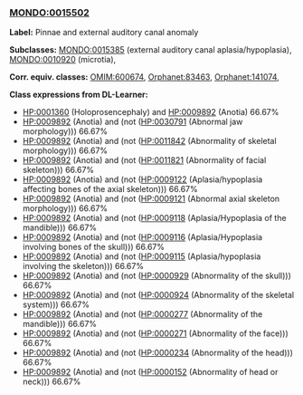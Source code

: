 
### [MONDO:0015502](http://purl.obolibrary.org/obo/MONDO_0015502)
**Label:** Pinnae and external auditory canal anomaly

**Subclasses:** [MONDO:0015385](http://purl.obolibrary.org/obo/MONDO_0015385) (external auditory canal aplasia/hypoplasia), [MONDO:0010920](http://purl.obolibrary.org/obo/MONDO_0010920) (microtia), 

**Corr. equiv. classes:** [OMIM:600674](http://purl.obolibrary.org/obo/OMIM_600674), [Orphanet:83463](http://www.orpha.net/ORDO/Orphanet_83463), [Orphanet:141074](http://www.orpha.net/ORDO/Orphanet_141074), 

**Class expressions from DL-Learner:**

- [HP:0001360](http://purl.obolibrary.org/obo/HP_0001360) (Holoprosencephaly) and [HP:0009892](http://purl.obolibrary.org/obo/HP_0009892) (Anotia) 66.67%
- [HP:0009892](http://purl.obolibrary.org/obo/HP_0009892) (Anotia) and (not ([HP:0030791](http://purl.obolibrary.org/obo/HP_0030791) (Abnormal jaw morphology))) 66.67%
- [HP:0009892](http://purl.obolibrary.org/obo/HP_0009892) (Anotia) and (not ([HP:0011842](http://purl.obolibrary.org/obo/HP_0011842) (Abnormality of skeletal morphology))) 66.67%
- [HP:0009892](http://purl.obolibrary.org/obo/HP_0009892) (Anotia) and (not ([HP:0011821](http://purl.obolibrary.org/obo/HP_0011821) (Abnormality of facial skeleton))) 66.67%
- [HP:0009892](http://purl.obolibrary.org/obo/HP_0009892) (Anotia) and (not ([HP:0009122](http://purl.obolibrary.org/obo/HP_0009122) (Aplasia/hypoplasia affecting bones of the axial skeleton))) 66.67%
- [HP:0009892](http://purl.obolibrary.org/obo/HP_0009892) (Anotia) and (not ([HP:0009121](http://purl.obolibrary.org/obo/HP_0009121) (Abnormal axial skeleton morphology))) 66.67%
- [HP:0009892](http://purl.obolibrary.org/obo/HP_0009892) (Anotia) and (not ([HP:0009118](http://purl.obolibrary.org/obo/HP_0009118) (Aplasia/Hypoplasia of the mandible))) 66.67%
- [HP:0009892](http://purl.obolibrary.org/obo/HP_0009892) (Anotia) and (not ([HP:0009116](http://purl.obolibrary.org/obo/HP_0009116) (Aplasia/Hypoplasia involving bones of the skull))) 66.67%
- [HP:0009892](http://purl.obolibrary.org/obo/HP_0009892) (Anotia) and (not ([HP:0009115](http://purl.obolibrary.org/obo/HP_0009115) (Aplasia/hypoplasia involving the skeleton))) 66.67%
- [HP:0009892](http://purl.obolibrary.org/obo/HP_0009892) (Anotia) and (not ([HP:0000929](http://purl.obolibrary.org/obo/HP_0000929) (Abnormality of the skull))) 66.67%
- [HP:0009892](http://purl.obolibrary.org/obo/HP_0009892) (Anotia) and (not ([HP:0000924](http://purl.obolibrary.org/obo/HP_0000924) (Abnormality of the skeletal system))) 66.67%
- [HP:0009892](http://purl.obolibrary.org/obo/HP_0009892) (Anotia) and (not ([HP:0000277](http://purl.obolibrary.org/obo/HP_0000277) (Abnormality of the mandible))) 66.67%
- [HP:0009892](http://purl.obolibrary.org/obo/HP_0009892) (Anotia) and (not ([HP:0000271](http://purl.obolibrary.org/obo/HP_0000271) (Abnormality of the face))) 66.67%
- [HP:0009892](http://purl.obolibrary.org/obo/HP_0009892) (Anotia) and (not ([HP:0000234](http://purl.obolibrary.org/obo/HP_0000234) (Abnormality of the head))) 66.67%
- [HP:0009892](http://purl.obolibrary.org/obo/HP_0009892) (Anotia) and (not ([HP:0000152](http://purl.obolibrary.org/obo/HP_0000152) (Abnormality of head or neck))) 66.67%


